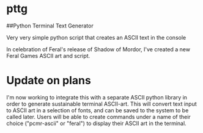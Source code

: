 # pttg
##Python Terminal Text Generator

Very very simple python script that creates an ASCII text in the console

In celebration of Feral's release of Shadow of Mordor, I've created a new Feral Games ASCII art and script.

# Update on plans
I'm now working to integrate this with a separate ASCII python library in order to generate sustainable terminal ASCII-art. This will convert text input to ASCII art in a selection of fonts, and can be saved to the system to be called later. Users will be able to create commands under a name of their choice ("pcmr-ascii" or "feral") to display their ASCII art in the terminal. 
